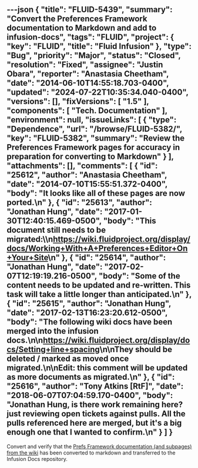---json
{
  "title": "FLUID-5439",
  "summary": "Convert the Preferences Framework documentation to Markdown and add to infusion-docs",
  "tags": "FLUID",
  "project": {
    "key": "FLUID",
    "title": "Fluid Infusion"
  },
  "type": "Bug",
  "priority": "Major",
  "status": "Closed",
  "resolution": "Fixed",
  "assignee": "Justin Obara",
  "reporter": "Anastasia Cheetham",
  "date": "2014-06-10T14:55:18.703-0400",
  "updated": "2024-07-22T10:35:34.040-0400",
  "versions": [],
  "fixVersions": [
    "1.5"
  ],
  "components": [
    "Tech. Documentation"
  ],
  "environment": null,
  "issueLinks": [
    {
      "type": "Dependence",
      "url": "/browse/FLUID-5382/",
      "key": "FLUID-5382",
      "summary": "Review the Preferences Framework pages for accuracy in preparation for converting to Markdown"
    }
  ],
  "attachments": [],
  "comments": [
    {
      "id": "25612",
      "author": "Anastasia Cheetham",
      "date": "2014-07-10T15:55:51.372-0400",
      "body": "It looks like all of these pages are now ported.\n"
    },
    {
      "id": "25613",
      "author": "Jonathan Hung",
      "date": "2017-01-30T12:40:15.469-0500",
      "body": "This document still needs to be migrated:\\\n<https://wiki.fluidproject.org/display/docs/Working+With+A+Preferences+Editor+On+Your+Site>\n"
    },
    {
      "id": "25614",
      "author": "Jonathan Hung",
      "date": "2017-02-07T12:19:19.216-0500",
      "body": "Some of the content needs to be updated and re-written. This task will take a little longer than anticipated.\n"
    },
    {
      "id": "25615",
      "author": "Jonathan Hung",
      "date": "2017-02-13T16:23:20.612-0500",
      "body": "The following wiki docs have been merged into the infusion docs.\n\n<https://wiki.fluidproject.org/display/docs/Setting+line+spacing>\n\nThey should be deleted / marked as moved once migrated.\n\nEdit: this comment will be updated as more documents as migrated.\n"
    },
    {
      "id": "25616",
      "author": "Tony Atkins [RtF]",
      "date": "2018-06-07T07:04:59.170-0400",
      "body": "Jonathan Hung, is there work remaining here?  just reviewing open tickets against pulls.  All the pulls referenced here are merged, but it's a big enough one that I wanted to confirm.\n"
    }
  ]
}
---
Convert and verify that the [Prefs Framework documentation (and subpages) from the wiki](http://wiki.fluidproject.org/display/docs/Preferences+Framework) has been converted to markdown and transferred to the Infusion Docs repository.

 

        
